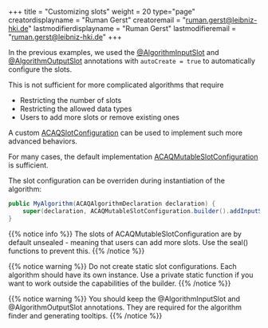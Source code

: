 +++
title = "Customizing slots"
weight = 20
type="page"
creatordisplayname = "Ruman Gerst"
creatoremail = "ruman.gerst@leibniz-hki.de"
lastmodifierdisplayname = "Ruman Gerst"
lastmodifieremail = "ruman.gerst@leibniz-hki.de"
+++

In the previous examples, we used the [@AlgorithmInputSlot](/external/apidocs/org/hkijena/acaq5/api/algorithm/AlgorithmInputSlot.html) and [@AlgorithmOutputSlot](/external/apidocs/org/hkijena/acaq5/api/algorithm/AlgorithmOutputSlot.html) annotations with `autoCreate = true`
to automatically configure the slots.

This is not sufficient for more complicated algorithms that require

* Restricting the number of slots
* Restricting the allowed data types
* Users to add more slots or remove existing ones

A custom [ACAQSlotConfiguration](/external/apidocs/org/hkijena/acaq5/api/data/ACAQSlotConfiguration.html) can be used to implement such more advanced behaviors.

For many cases, the default implementation [ACAQMutableSlotConfiguration](/external/apidocs/org/hkijena/acaq5/api/data/ACAQMutableSlotConfiguration.html) is sufficient.

The slot configuration can be overriden during instantiation of the algorithm:

```java
public MyAlgorithm(ACAQAlgorithmDeclaration declaration) {
    super(declaration, ACAQMutableSlotConfiguration.builder().addInputSlot("Input", ImagePlusData.class).restrictOutputTo(ImagePlusData.class).build());
}
```

{{% notice info %}}
The slots of ACAQMutableSlotConfiguration are by default unsealed - meaning that
users can add more slots. Use the seal() functions to prevent this.
{{% /notice %}}

{{% notice warning %}}
Do not create static slot configurations. Each algorithm should have its own instance.
Use a private static function if you want to work outside the capabilities of the builder.
{{% /notice %}}

{{% notice warning %}}
You should keep the @AlgorithmInputSlot and @AlgorithmOutputSlot annotations.
They are required for the algorithm finder and generating tooltips.
{{% /notice %}}
